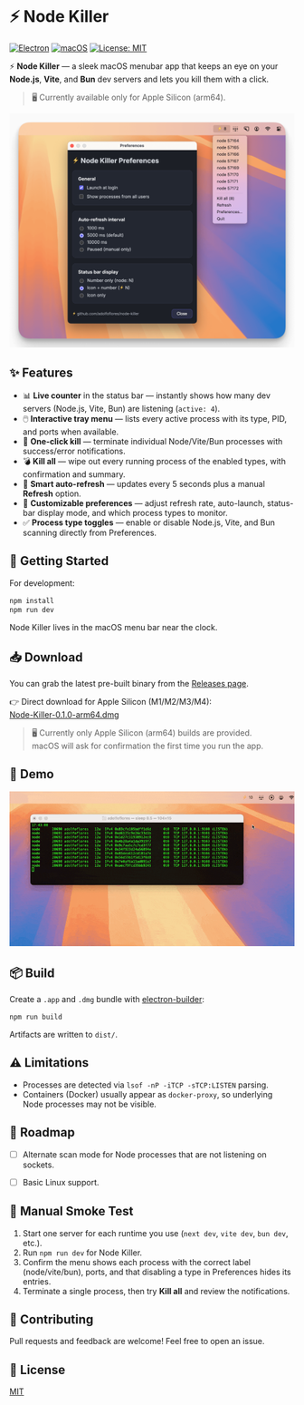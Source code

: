 # ⚡️ Node Killer

[![Electron](https://img.shields.io/badge/Electron-%5E38-blue?logo=electron)](https://www.electronjs.org/)
[![macOS](https://img.shields.io/badge/platform-macOS-lightgrey?logo=apple)](https://developer.apple.com/macos/)
[![License: MIT](https://img.shields.io/badge/License-MIT-green.svg)](./LICENSE)

⚡️ **Node Killer** — a sleek macOS menubar app that keeps an eye on your **Node.js**, **Vite**, and **Bun** dev servers and lets you kill them with a click.

> 🖥️ Currently available only for Apple Silicon (arm64).

![Node Killer placeholder screenshot](assets/demo/node-killer-screenshot.png)

## ✨ Features
- 📊 **Live counter** in the status bar — instantly shows how many dev servers (Node.js, Vite, Bun) are listening (`active: 4`).  
- 🖱️ **Interactive tray menu** — lists every active process with its type, PID, and ports when available.  
- 🔪 **One-click kill** — terminate individual Node/Vite/Bun processes with success/error notifications.  
- 💣 **Kill all** — wipe out every running process of the enabled types, with confirmation and summary.  
- 🔄 **Smart auto-refresh** — updates every 5 seconds plus a manual **Refresh** option.  
- 🧰 **Customizable preferences** — adjust refresh rate, auto-launch, status-bar display mode, and which process types to monitor.
- ✅ **Process type toggles** — enable or disable Node.js, Vite, and Bun scanning directly from Preferences.


## 🚀 Getting Started

For development:

```bash
npm install
npm run dev
```

Node Killer lives in the macOS menu bar near the clock. 


## 📥 Download

You can grab the latest pre-built binary from the [Releases page](https://github.com/adolfoflores/node-killer/releases).

👉 Direct download for Apple Silicon (M1/M2/M3/M4):  
[Node-Killer-0.1.0-arm64.dmg](https://github.com/adolfoflores/node-killer/releases/download/0.1.0/Node-Killer-0.1.0-arm64.dmg)

> 🖥️ Currently only Apple Silicon (arm64) builds are provided.  
> macOS will ask for confirmation the first time you run the app.  

## 🎥 Demo

![Node Killer demo](assets/demo/node-killer-demo.gif)

## 📦 Build

Create a `.app` and `.dmg` bundle with [electron-builder](https://www.electron.build/):

```bash
npm run build
```

Artifacts are written to `dist/`. 


## ⚠️ Limitations
- Processes are detected via `lsof -nP -iTCP -sTCP:LISTEN` parsing.
- Containers (Docker) usually appear as `docker-proxy`, so underlying Node processes may not be visible.

## 📸 Roadmap
- [ ] Alternate scan mode for Node processes that are not listening on sockets.
- [ ] Basic Linux support.


## 🧪 Manual Smoke Test
1. Start one server for each runtime you use (`next dev`, `vite dev`, `bun dev`, etc.).
2. Run `npm run dev` for Node Killer.
3. Confirm the menu shows each process with the correct label (node/vite/bun), ports, and that disabling a type in Preferences hides its entries.
4. Terminate a single process, then try **Kill all** and review the notifications.


## 🤝 Contributing
Pull requests and feedback are welcome! Feel free to open an issue.

## 📝 License
[MIT](./LICENSE)

